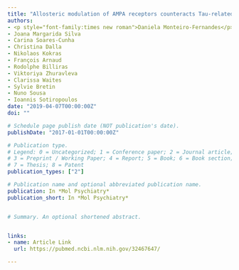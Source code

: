 ```yaml
---
title: "Allosteric modulation of AMPA receptors counteracts Tau-related excitotoxic synaptic signaling and memory deficits in stress- and Aβ-evoked hippocampal pathology. "
authors:
- <p style="font-family:times new roman">Daniela Monteiro-Fernandes</p>
- Joana Margarida Silva
- Carina Soares-Cunha
- Christina Dalla
- Nikolaos Kokras
- François Arnaud
- Rodolphe Billiras
- Viktoriya Zhuravleva
- Clarissa Waites
- Sylvie Bretin
- Nuno Sousa
- Ioannis Sotiropoulos
date: "2019-04-07T00:00:00Z"
doi: ""

# Schedule page publish date (NOT publication's date).
publishDate: "2017-01-01T00:00:00Z"

# Publication type.
# Legend: 0 = Uncategorized; 1 = Conference paper; 2 = Journal article;
# 3 = Preprint / Working Paper; 4 = Report; 5 = Book; 6 = Book section;
# 7 = Thesis; 8 = Patent
publication_types: ["2"]

# Publication name and optional abbreviated publication name.
publication: In *Mol Psychiatry*
publication_short: In *Mol Psychiatry*


# Summary. An optional shortened abstract.


links:
- name: Article Link
  url: https://pubmed.ncbi.nlm.nih.gov/32467647/

---
```

